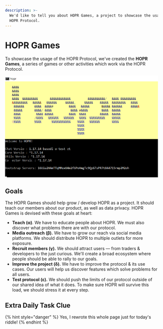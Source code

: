 ```yaml
---
description: >-
  We'd like to tell you about HOPR Games, a project to showcase the usage of the
  HOPR Protocol.
---
```


# HOPR Games

To showcase the usage of the HOPR Protocol, we've created the **HOPR Games**, a series of games or other activities which work via the HOPR Protocol.

![](../../.gitbook/assets/hopr-no-n%20%281%29%20%281%29.png)

## Goals

The HOPR Games should help grow / develop HOPR as a project. It should teach our members about our product, as well as data privacy. HOPR Games is devised with these goals at heart:

* **Teach \(α\)**. We have to educate people about HOPR. We must also discover what problems there are with our protocol.
* **Media outreach \(β\).** We have to grow our reach via social media platforms. We should distribute HOPR to multiple outlets for more exposure.
* **Recruit members \(γ\).** We should attract users — from traders & developers to the just curious. We'll create a broad ecosystem where people should be able to rally to our goals.
* **Improve the project \(δ\).** We have to improve the protocol & its use cases. Our users will help us discover features which solve problems for all users.
* **Test protocol \(ε\).** We should push the limits of our protocol outside of our shared idea of what it does. To make sure HOPR will survive this load, we should stress it at every step.

## Extra Daily Task Clue

{% hint style="danger" %}
Yes, I rewrote this whole page just for today's riddle!
{% endhint %}

